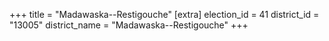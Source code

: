 +++
title = "Madawaska--Restigouche"
[extra]
election_id = 41
district_id = "13005"
district_name = "Madawaska--Restigouche"
+++

